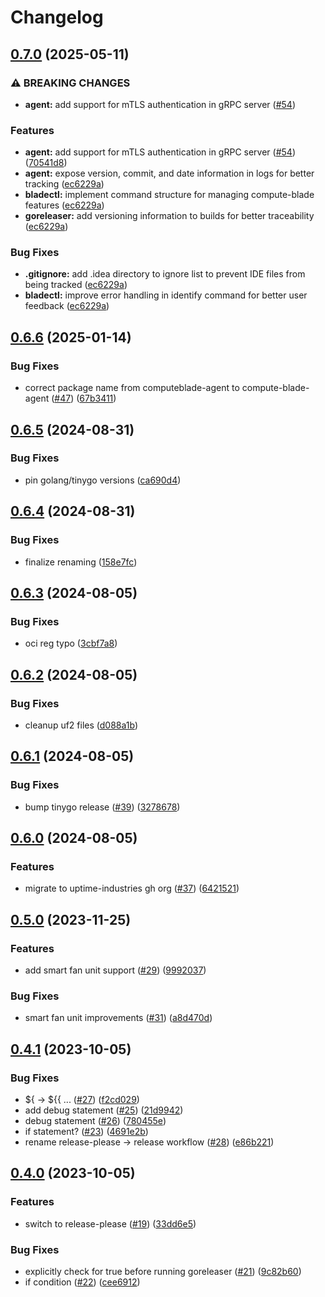 # Changelog

## [0.7.0](https://github.com/uptime-industries/compute-blade-agent/compare/v0.6.6...v0.7.0) (2025-05-11)

### ⚠ BREAKING CHANGES

* **agent:** add support for mTLS authentication in gRPC server ([#54](https://github.com/uptime-industries/compute-blade-agent/issues/54))

### Features

* **agent:** add support for mTLS authentication in gRPC server ([#54](https://github.com/uptime-industries/compute-blade-agent/issues/54)) ([70541d8](https://github.com/uptime-industries/compute-blade-agent/commit/70541d86bad675a153daf8b5c80a92de204502ab))
* **agent:** expose version, commit, and date information in logs for better tracking ([ec6229a](https://github.com/uptime-industries/compute-blade-agent/commit/ec6229ad86b4eff06e40c805f8e4f216fe844c18))
* **bladectl:** implement command structure for managing compute-blade features ([ec6229a](https://github.com/uptime-industries/compute-blade-agent/commit/ec6229ad86b4eff06e40c805f8e4f216fe844c18))
* **goreleaser:** add versioning information to builds for better traceability ([ec6229a](https://github.com/uptime-industries/compute-blade-agent/commit/ec6229ad86b4eff06e40c805f8e4f216fe844c18))

### Bug Fixes

* **.gitignore:** add .idea directory to ignore list to prevent IDE files from being tracked ([ec6229a](https://github.com/uptime-industries/compute-blade-agent/commit/ec6229ad86b4eff06e40c805f8e4f216fe844c18))
* **bladectl:** improve error handling in identify command for better user feedback ([ec6229a](https://github.com/uptime-industries/compute-blade-agent/commit/ec6229ad86b4eff06e40c805f8e4f216fe844c18))

## [0.6.6](https://github.com/uptime-industries/compute-blade-agent/compare/v0.6.5...v0.6.6) (2025-01-14)

### Bug Fixes

* correct package name from computeblade-agent to compute-blade-agent ([#47](https://github.com/uptime-industries/compute-blade-agent/issues/47)) ([67b3411](https://github.com/uptime-industries/compute-blade-agent/commit/67b3411e32df10673c5f3bab8b76f31f366cf3ab))

## [0.6.5](https://github.com/uptime-industries/compute-blade-agent/compare/v0.6.4...v0.6.5) (2024-08-31)

### Bug Fixes

* pin golang/tinygo versions ([ca690d4](https://github.com/uptime-industries/compute-blade-agent/commit/ca690d418f099881b6aafdb2ca4be3cee6ac73fc))

## [0.6.4](https://github.com/uptime-industries/compute-blade-agent/compare/v0.6.3...v0.6.4) (2024-08-31)

### Bug Fixes

* finalize renaming ([158e7fc](https://github.com/uptime-industries/compute-blade-agent/commit/158e7fc1bde46e66327d70f87743df39070c2753))

## [0.6.3](https://github.com/uptime-industries/compute-blade-agent/compare/v0.6.2...v0.6.3) (2024-08-05)

### Bug Fixes

* oci reg typo ([3cbf7a8](https://github.com/uptime-industries/compute-blade-agent/commit/3cbf7a8733dedde834f7392de0851c971a6e3a05))

## [0.6.2](https://github.com/uptime-industries/compute-blade-agent/compare/v0.6.1...v0.6.2) (2024-08-05)

### Bug Fixes

* cleanup uf2 files ([d088a1b](https://github.com/uptime-industries/compute-blade-agent/commit/d088a1ba0a1adba7694a7d2d3b7d49bb9c72fe0c))

## [0.6.1](https://github.com/uptime-industries/compute-blade-agent/compare/v0.6.0...v0.6.1) (2024-08-05)

### Bug Fixes

* bump tinygo release ([#39](https://github.com/uptime-industries/compute-blade-agent/issues/39)) ([3278678](https://github.com/uptime-industries/compute-blade-agent/commit/32786787683e2a0cd42b63b92fe7dd2c41bb6e8f))

## [0.6.0](https://github.com/uptime-industries/compute-blade-agent/compare/v0.5.0...v0.6.0) (2024-08-05)

### Features

* migrate to uptime-industries gh org ([#37](https://github.com/uptime-industries/compute-blade-agent/issues/37)) ([6421521](https://github.com/uptime-industries/compute-blade-agent/commit/6421521bfc94a6211ed084bf8913f413e27e5b14))

## [0.5.0](https://github.com/github.com/uptime-industries/compute-blade-agent/compare/v0.4.1...v0.5.0) (2023-11-25)

### Features

* add smart fan unit support ([#29](https://github.com/github.com/uptime-industries/compute-blade-agent/issues/29)) ([9992037](https://github.com/github.com/uptime-industries/compute-blade-agent/commit/99920370fba8176dc34243d28281aa343f437fc5))

### Bug Fixes

* smart fan unit improvements ([#31](https://github.com/github.com/uptime-industries/compute-blade-agent/issues/31)) ([a8d470d](https://github.com/github.com/uptime-industries/compute-blade-agent/commit/a8d470d4f9ec2749e1067474805f67639cd24c09))

## [0.4.1](https://github.com/github.com/uptime-industries/compute-blade-agent/compare/v0.4.0...v0.4.1) (2023-10-05)

### Bug Fixes

* ${ -&gt; ${{ ... ([#27](https://github.com/github.com/uptime-industries/compute-blade-agent/issues/27)) ([f2cd029](https://github.com/github.com/uptime-industries/compute-blade-agent/commit/f2cd029d83329085354acb7ed68da390dfe9aee4))
* add debug statement ([#25](https://github.com/github.com/uptime-industries/compute-blade-agent/issues/25)) ([21d9942](https://github.com/github.com/uptime-industries/compute-blade-agent/commit/21d99426293b724f53f0de594fce21e5c49724f8))
* debug statement ([#26](https://github.com/github.com/uptime-industries/compute-blade-agent/issues/26)) ([780455e](https://github.com/github.com/uptime-industries/compute-blade-agent/commit/780455e749a6acd896ce862ac565f1d1f5467c20))
* if statement? ([#23](https://github.com/github.com/uptime-industries/compute-blade-agent/issues/23)) ([4691e2b](https://github.com/github.com/uptime-industries/compute-blade-agent/commit/4691e2b3d71b9c28ebbed31b564c5356713b91f9))
* rename release-please -&gt; release workflow ([#28](https://github.com/github.com/uptime-industries/compute-blade-agent/issues/28)) ([e86b221](https://github.com/github.com/uptime-industries/compute-blade-agent/commit/e86b221aa886f11d6303521787ca4c755b114a6e))

## [0.4.0](https://github.com/github.com/uptime-industries/compute-blade-agent/compare/v0.3.4...v0.4.0) (2023-10-05)

### Features

* switch to release-please ([#19](https://github.com/github.com/uptime-industries/compute-blade-agent/issues/19)) ([33dd6e5](https://github.com/github.com/uptime-industries/compute-blade-agent/commit/33dd6e5adf45d2b59c1af061c7e78c9426329f15))

### Bug Fixes

* explicitly check for true before running goreleaser ([#21](https://github.com/github.com/uptime-industries/compute-blade-agent/issues/21)) ([9c82b60](https://github.com/github.com/uptime-industries/compute-blade-agent/commit/9c82b60fd88718ad90a9a0aa774ffc4bcdd18d3f))
* if condition ([#22](https://github.com/github.com/uptime-industries/compute-blade-agent/issues/22)) ([cee6912](https://github.com/github.com/uptime-industries/compute-blade-agent/commit/cee6912f5768a310c2758c8755b9ed1985b10d23))
